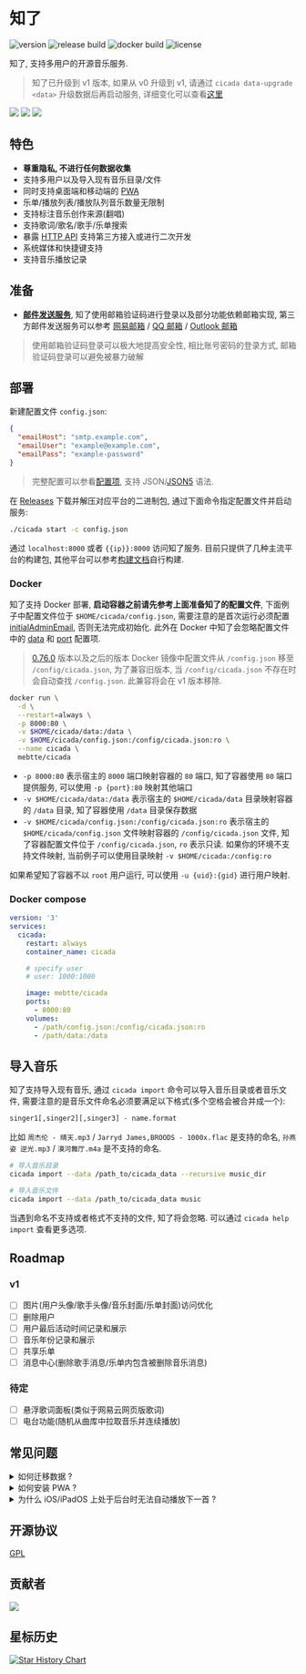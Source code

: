 # 知了

![version](https://img.shields.io/github/v/release/mebtte/cicada?style=for-the-badge)
![release build](https://img.shields.io/github/actions/workflow/status/mebtte/cicada/build_and_release.yaml?label=release%20build&style=for-the-badge)
![docker build](https://img.shields.io/github/actions/workflow/status/mebtte/cicada/docker_build_and_push.yaml?label=docker%20build&style=for-the-badge)
![license](https://img.shields.io/github/license/mebtte/cicada?style=for-the-badge)

知了, 支持多用户的开源音乐服务.

> 知了已升级到 v1 版本, 如果从 v0 升级到 v1, 请通过 `cicada data-upgrade <data>` 升级数据后再启动服务, 详细变化可以查看[这里](./apps/server/src/commands/data_upgrade.ts)

![](./docs/thumbnail_1.png)
![](./docs/thumbnail_2.png)
![](./docs/thumbnail_3.png)

## 特色

- **尊重隐私, 不进行任何数据收集**
- 支持多用户以及导入现有音乐目录/文件
- 同时支持桌面端和移动端的 [PWA](https://developer.mozilla.org/docs/Web/Progressive_web_apps)
- 乐单/播放列表/播放队列音乐数量无限制
- 支持标注音乐创作来源(翻唱)
- 支持歌词/歌名/歌手/乐单搜索
- 暴露 [HTTP API](./apps/pwa/src/server) 支持第三方接入或进行二次开发
- 系统媒体和快捷键支持
- 支持音乐播放记录

## 准备

- **[邮件发送服务](https://zh.wikipedia.org/wiki/%E7%AE%80%E5%8D%95%E9%82%AE%E4%BB%B6%E4%BC%A0%E8%BE%93%E5%8D%8F%E8%AE%AE)**, 知了使用邮箱验证码进行登录以及部分功能依赖邮箱实现, 第三方邮件发送服务可以参考 [网易邮箱](https://note.youdao.com/ynoteshare/index.html?id=f9fef46114fb922b45460f4f55d96853) / [QQ 邮箱](https://service.mail.qq.com/cgi-bin/help?subtype=1&id=28&no=1001256) / [Outlook 邮箱](https://support.microsoft.com/zh-cn/office/pop-imap-%E5%92%8C-smtp-%E8%AE%BE%E7%BD%AE-8361e398-8af4-4e97-b147-6c6c4ac95353)

> 使用邮箱验证码登录可以极大地提高安全性, 相比账号密码的登录方式, 邮箱验证码登录可以避免被暴力破解

## 部署

新建配置文件 `config.json`:

```json
{
  "emailHost": "smtp.example.com",
  "emailUser": "example@example.com",
  "emailPass": "example-password"
}
```

> 完整配置可以参看[配置项](./docs/config/index.md), 支持 JSON/[JSON5](https://json5.org) 语法.

在 [Releases](https://github.com/mebtte/cicada/releases) 下载并解压对应平台的二进制包, 通过下面命令指定配置文件并启动服务:

```sh
./cicada start -c config.json
```

通过 `localhost:8000` 或者 `{{ip}}:8000` 访问知了服务. 目前只提供了几种主流平台的构建包, 其他平台可以参考[构建文档](./docs/build/index.md)自行构建.

### Docker

知了支持 Docker 部署, **启动容器之前请先参考上面准备知了的配置文件**, 下面例子中配置文件位于 `$HOME/cicada/config.json`, 需要注意的是首次运行必须配置 [initialAdminEmail](./docs/config/index.md#initialadminemail), 否则无法完成初始化. 此外在 Docker 中知了会忽略配置文件中的 [data](./docs/config/index.md#data) 和 [port](./docs/config/index.md#port) 配置项.

> [0.76.0](https://github.com/mebtte/cicada/releases/tag/0.76.0) 版本以及之后的版本 Docker 镜像中配置文件从 `/config.json` 移至 `/config/cicada.json`, 为了兼容旧版本, 当 `/config/cicada.json` 不存在时会自动查找 `/config.json`. 此兼容将会在 v1 版本移除.

```sh
docker run \
  -d \
  --restart=always \
  -p 8000:80 \
  -v $HOME/cicada/data:/data \
  -v $HOME/cicada/config.json:/config/cicada.json:ro \
  --name cicada \
  mebtte/cicada
```

- `-p 8000:80` 表示宿主的 `8000` 端口映射容器的 `80` 端口, 知了容器使用 `80` 端口提供服务, 可以使用 `-p {port}:80` 映射其他端口
- `-v $HOME/cicada/data:/data` 表示宿主的 `$HOME/cicada/data` 目录映射容器的 `/data` 目录, 知了容器使用 `/data` 目录保存数据
- `-v $HOME/cicada/config.json:/config/cicada.json:ro` 表示宿主的 `$HOME/cicada/config.json` 文件映射容器的 `/config/cicada.json` 文件, 知了容器配置文件位于 `/config/cicada.json`, `ro` 表示只读. 如果你的环境不支持文件映射, 当前例子可以使用目录映射 `-v $HOME/cicada:/config:ro`

如果希望知了容器不以 `root` 用户运行, 可以使用 `-u {uid}:{gid}` 进行用户映射.

### Docker compose

```yml
version: '3'
services:
  cicada:
    restart: always
    container_name: cicada

    # specify user
    # user: 1000:1000

    image: mebtte/cicada
    ports:
      - 8000:80
    volumes:
      - /path/config.json:/config/cicada.json:ro
      - /path/data:/data
```

## 导入音乐

知了支持导入现有音乐, 通过 `cicada import` 命令可以导入音乐目录或者音乐文件, 需要注意的是音乐文件命名必须要满足以下格式(多个空格会被合并成一个):

```txt
singer1[,singer2][,singer3] - name.format
```

比如 `周杰伦 - 晴天.mp3` / `Jarryd James,BROODS - 1000x.flac` 是支持的命名, `孙燕姿 逆光.mp3` / `漠河舞厅.m4a` 是不支持的命名.

```sh
# 导入音乐目录
cicada import --data /path_to/cicada_data --recursive music_dir

# 导入音乐文件
cicada import --data /path_to/cicada_data music
```

当遇到命名不支持或者格式不支持的文件, 知了将会忽略. 可以通过 `cicada help import` 查看更多选项.

## Roadmap

### v1

- [ ] 图片(用户头像/歌手头像/音乐封面/乐单封面)访问优化
- [ ] 删除用户
- [ ] 用户最后活动时间记录和展示
- [ ] 音乐年份记录和展示
- [ ] 共享乐单
- [ ] 消息中心(删除歌手消息/乐单内包含被删除音乐消息)

### 待定

- [ ] 悬浮歌词面板(类似于网易云网页版歌词)
- [ ] 电台功能(随机从曲库中拉取音乐并连续播放)

## 常见问题

<details>
  <summary>如何迁移数据 ?</summary>

知了所有数据都位于 `{{data}}` 目录下, 将 `{{data}}` 目录复制或者移动即可完成迁移.

</details>

<details>
  <summary>如何安装 PWA ?</summary>

[PWA](https://developer.mozilla.org/docs/Web/Progressive_web_apps) 仅支持 `HTTPS` 或者 `localhost`, 知了目前暂不支持配置 `HTTPS`, 请使用 `nginx` 之类的工具进行 `HTTPS` 反向代理. Chrome 下安装方法请查看[教程](https://support.google.com/chrome/answer/9658361?hl=en&co=GENIE.Platform%3DDesktop).

</details>

<details>
  <summary>为什么 iOS/iPadOS 上处于后台时无法自动播放下一首 ?</summary>

目前 Safari 对 PWA 支持度较低, 当页面处于后台时会暂停 JavaScript 的执行导致无法自动下一首, 需要等待 Safari 提高对 PWA 的支持才能解决相关问题.

</details>

## 开源协议

[GPL](./license)

## 贡献者

<a href="https://github.com/mebtte/cicada/graphs/contributors">
  <img src="https://contrib.rocks/image?repo=mebtte/cicada" />
</a>

## 星标历史

[![Star History Chart](https://api.star-history.com/svg?repos=mebtte/cicada&type=Timeline)](https://star-history.com/#mebtte/cicada&Timeline)
